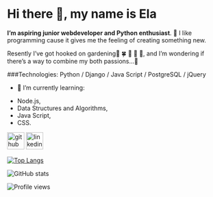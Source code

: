 # Hi there 👋, my name is Ela

**I’m aspiring junior webdeveloper and Python enthusiast**. 
:rocket: I like programming cause it gives me the feeling of creating something new. 

Resently I’ve got hooked on gardening:sunflower: :four_leaf_clover: :bee:
:hibiscus: :evergreen_tree:, and I’m wondering if there’s a way to combine my both passions...:thinking: 

###Technologies: 
Python / Django / Java Script / PostgreSQL / jQuery

- 🌱 I’m currently learning:
 * Node.js, 
 * Data Structures and Algorithms, 
 * Java Script,
 * CSS. 


[<img src='https://cdn.jsdelivr.net/npm/simple-icons@3.0.1/icons/github.svg' alt='github' height='40'>](https://github.com/ElaJK01)  [<img src='https://cdn.jsdelivr.net/npm/simple-icons@3.0.1/icons/linkedin.svg' alt='linkedin' height='40'>](https://www.linkedin.com/in/elzbieta-januskaleta/)  

[![Top Langs](https://github-readme-stats.vercel.app/api/top-langs/?username=ElaJK01)](https://github.com/anuraghazra/github-readme-stats)

![GitHub stats](https://github-readme-stats.vercel.app/api?username=ElaJK01&show_icons=true)  

![Profile views](https://gpvc.arturio.dev/ElaJK01)  
